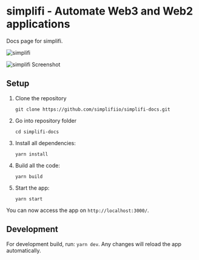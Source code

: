# simplifi - Automate Web3 and Web2 applications

Docs page for simplifi.

![simplifi](/public/simplifi_brand.svg)

![simplifi Screenshot](/public/banner_svg.svg)

## Setup
1. Clone the repository
	```
	git clone https://github.com/simplifiio/simplifi-docs.git
	```

2. Go into repository folder
	```
	cd simplifi-docs
	```

3. Install all dependencies:
	```
	yarn install
	```

4. Build all the code:
	```
	yarn build
	```

5. Start the app:
	```
	yarn start
	```

You can now access the app on `http://localhost:3000/`.

## Development
For development build, run: `yarn dev`. Any changes will reload the app automatically.